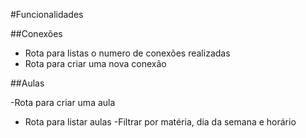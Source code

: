 #Funcionalidades

##Conexões 

- Rota para listas o numero de conexões realizadas
- Rota para criar uma nova conexão

##Aulas

-Rota para criar uma aula
- Rota para listar aulas
    -Filtrar por matéria, dia da semana e horário
